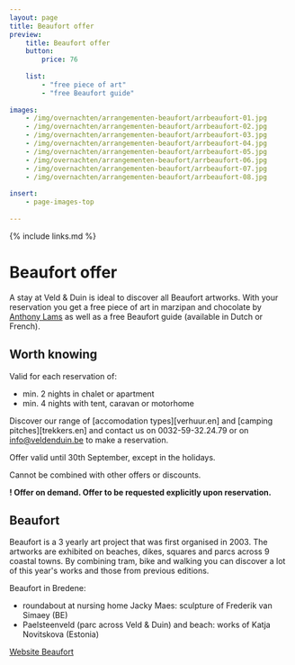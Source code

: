 ```yaml
---
layout: page
title: Beaufort offer
preview: 
    title: Beaufort offer
    button:
        price: 76
        
    list:
        - "free piece of art"
        - "free Beaufort guide"
        
images:
    - /img/overnachten/arrangementen-beaufort/arrbeaufort-01.jpg
    - /img/overnachten/arrangementen-beaufort/arrbeaufort-02.jpg
    - /img/overnachten/arrangementen-beaufort/arrbeaufort-03.jpg
    - /img/overnachten/arrangementen-beaufort/arrbeaufort-04.jpg
    - /img/overnachten/arrangementen-beaufort/arrbeaufort-05.jpg
    - /img/overnachten/arrangementen-beaufort/arrbeaufort-06.jpg
    - /img/overnachten/arrangementen-beaufort/arrbeaufort-07.jpg
    - /img/overnachten/arrangementen-beaufort/arrbeaufort-08.jpg
    
insert:
    - page-images-top
    
---
```


{% include links.md %}


# Beaufort offer

A stay at Veld & Duin is ideal to discover all  Beaufort artworks. With your reservation you get a free piece of art in marzipan and chocolate by [Anthony Lams](https://www.anthonylams.be) as well as a free Beaufort guide (available in Dutch or French).

    
## Worth knowing

Valid for each reservation of:

- min. 2 nights in chalet or apartment
- min. 4 nights with tent, caravan or motorhome

Discover our range of [accomodation types][verhuur.en] and [camping pitches][trekkers.en] and contact us on 0032-59-32.24.79 or on info@veldenduin.be to make a reservation.

Offer valid until 30th September, except in the holidays. 

Cannot be combined with other offers or discounts. 

**! Offer on demand. Offer to be requested explicitly upon reservation.**

## Beaufort

Beaufort is a 3 yearly art project that was first organised in 2003. The artworks are exhibited on beaches, dikes, squares and parcs across 9 coastal towns. By combining tram, bike and walking you can discover a lot of this year's works and those from previous editions. 

Beaufort in Bredene: 

- roundabout at nursing home Jacky Maes: sculpture of Frederik van Simaey (BE)
- Paelsteenveld (parc across Veld & Duin) and beach: works of Katja Novitskova (Estonia)

[Website Beaufort](https://www.beaufort2018.be/en)

